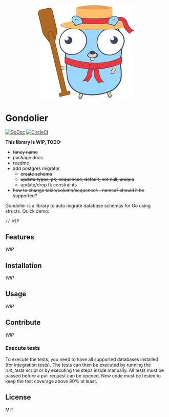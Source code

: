 <p align="center">
    <img src="gondoliergopher.svg" width="300px" />
</p>

# Gondolier

[![GoDoc](https://godoc.org/github.com/DeKugelschieber/gondolier?status.svg)](https://godoc.org/github.com/DeKugelschieber/gondolier)
[![CircleCI](https://circleci.com/gh/DeKugelschieber/gondolier.svg?style=svg)](https://circleci.com/gh/DeKugelschieber/gondolier)

**This library is WIP, TODO:**

* ~~fancy name~~
* package docs
* readme
* add postgres migrator
    - ~~create schema~~
    - ~~update types, pk, sequences, default, not null, unique~~
    - update/drop fk constraints
* ~~how to change table/column/sequence/... names? should it be supported?~~

Gondolier is a library to auto migrate database schemas for Go using structs. Quick demo:

```
// WIP
```

## Features

*WIP*

## Installation

*WIP*

## Usage

*WIP*

## Contribute

*WIP*

### Execute tests

To execute the tests, you need to have all supported databases installed (for integration tests). The tests can then be executed by running the *run_tests* script or by executing the steps inside manually. All tests must be passed before a pull request can be opened. New code must be tested to keep the test coverage above 80% at least.

## License

MIT
